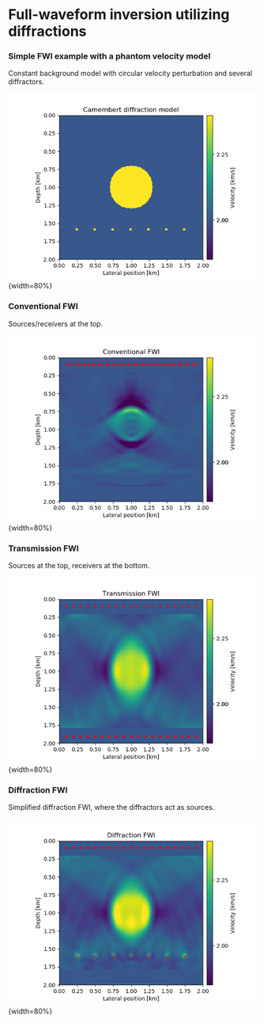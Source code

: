 # Full-waveform inversion utilizing diffractions

### Simple FWI example with a phantom velocity model

Constant background model with circular velocity perturbation and several diffractors.

![](results/camembert1.png){width=80%} 

### Conventional FWI

Sources/receivers at the top.

![](results/camembert4.png){width=80%} 

### Transmission FWI

Sources at the top, receivers at the bottom.

![](results/camembert2.png){width=80%} 


### Diffraction FWI

Simplified diffraction FWI, where the diffractors act as sources.

![](results/camembert3.png){width=80%} 

